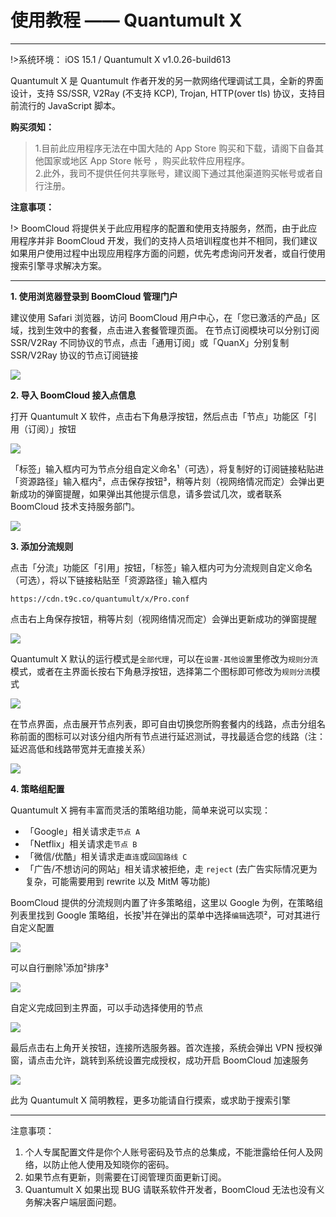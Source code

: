 # 使用教程 —— Quantumult X

- - -

!>系统环境： iOS 15.1 / Quantumult X v1.0.26-build613


Quantumult X 是 Quantumult 作者开发的另一款网络代理调试工具，全新的界面设计，支持 SS/SSR, V2Ray (不支持 KCP), Trojan, HTTP(over tls) 协议，支持目前流行的 JavaScript 脚本。

**购买须知：**

>1.目前此应用程序无法在中国大陆的 App Store 购买和下载，请阁下自备其他国家或地区 App Store 帐号 ，购买此软件应用程序。  
2.此外，我司不提供任何共享账号，建议阁下通过其他渠道购买帐号或者自行注册。

**注意事项：**  

!> BoomCloud 将提供关于此应用程序的配置和使用支持服务，然而，由于此应用程序并非 BoomCloud 开发，我们的支持人员培训程度也并不相同，我们建议如果用户使用过程中出现应用程序方面的问题，优先考虑询问开发者，或自行使用搜索引擎寻求解决方案。

---

**1. 使用浏览器登录到 BoomCloud 管理门户**

建议使用 Safari 浏览器，访问 BoomCloud 用户中心，在「您已激活的产品」区域，找到生效中的套餐，点击进入套餐管理页面。 在节点订阅模块可以分别订阅 SSR/V2Ray 不同协议的节点，点击「通用订阅」或「QuanX」分别复制 SSR/V2Ray 协议的节点订阅链接

![](../img/win/2.png)

**2. 导入 BoomCloud 接入点信息**

打开 Quantumult X 软件，点击右下角悬浮按钮，然后点击「节点」功能区「引用（订阅）」按钮

![](../img/ios/quanx-0.png)

「标签」输入框内可为节点分组自定义命名¹（可选），将复制好的订阅链接粘贴进「资源路径」输入框内²，点击保存按钮³，稍等片刻（视网络情况而定）会弹出更新成功的弹窗提醒，如果弹出其他提示信息，请多尝试几次，或者联系 BoomCloud 技术支持服务部门。

![](../img/ios/quanx-1.png)

**3. 添加分流规则**

点击「分流」功能区「引用」按钮，「标签」输入框内可为分流规则自定义命名（可选），将以下链接粘贴至「资源路径」输入框内

`https://cdn.t9c.co/quantumult/x/Pro.conf`

点击右上角保存按钮，稍等片刻（视网络情况而定）会弹出更新成功的弹窗提醒

![](../img/ios/quanx-2.png)

Quantumult X 默认的运行模式是`全部代理`，可以在`设置-其他设置`里修改为`规则分流`模式，或者在主界面长按右下角悬浮按钮，选择第二个图标即可修改为`规则分流`模式

![](../img/ios/quanx-4.png)

在节点界面，点击展开节点列表，即可自由切换您所购套餐内的线路，点击分组名称前面的图标可以对该分组内所有节点进行延迟测试，寻找最适合您的线路（注：延迟高低和线路带宽并无直接关系）

![](../img/ios/quanx-3.png)

**4. 策略组配置**

Quantumult X 拥有丰富而灵活的策略组功能，简单来说可以实现：
- 「Google」相关请求走`节点 A`
- 「Netflix」相关请求走`节点 B`
- 「微信/优酷」相关请求走`直连`或`回国路线 C`
- 「广告/不想访问的网站」相关请求被拒绝，走 `reject` (去广告实际情况更为复杂，可能需要用到 rewrite 以及 MitM 等功能)

BoomCloud 提供的分流规则内置了许多策略组，这里以 Google 为例，在策略组列表里找到 Google 策略组，长按¹并在弹出的菜单中选择`编辑`选项²，可对其进行自定义配置

![](../img/ios/quanx-5.png)

可以自行删除¹添加²排序³

![](../img/ios/quanx-6.png)

自定义完成回到主界面，可以手动选择使用的节点

![](../img/ios/quanx-7.png)

最后点击右上角开关按钮，连接所选服务器。首次连接，系统会弹出 VPN 授权弹窗，请点击允许，跳转到系统设置完成授权，成功开启 BoomCloud 加速服务

![](../img/ios/quanx-8.png)


此为 Quantumult X 简明教程，更多功能请自行摸索，或求助于搜索引擎
- - -
注意事项：  
1. 个人专属配置文件是你个人账号密码及节点的总集成，不能泄露给任何人及网络，以防止他人使用及知晓你的密码。  
2. 如果节点有更新，则需要在订阅管理页面更新订阅。  
3. Quantumult X 如果出现 BUG 请联系软件开发者，BoomCloud 无法也没有义务解决客户端层面问题。
